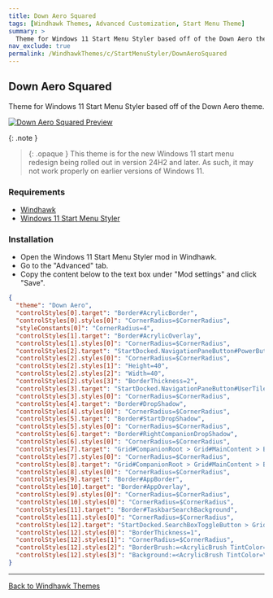 ```yaml
---
title: Down Aero Squared
tags: [Windhawk Themes, Advanced Customization, Start Menu Theme]
summary: >
  Theme for Windows 11 Start Menu Styler based off of the Down Aero theme.
nav_exclude: true
permalink: /WindhawkThemes/c/StartMenuStyler/DownAeroSquared
---
```


## Down Aero Squared
Theme for Windows 11 Start Menu Styler based off of the Down Aero theme.

[![Down Aero Squared Preview](/assets/images/previews/start-menu-styler/down-aero-squared.bmp)](/assets/images/previews/start-menu-styler/down-aero-squared.bmp)

{: .note }
> {: .opaque }
> This theme is for the new Windows 11 start menu redesign being rolled out in version 24H2 and later. As such, it may not work properly on earlier versions of Windows 11.

### Requirements

- [Windhawk](https://windhawk.net/)
- [Windows 11 Start Menu Styler](https://windhawk.net/mods/windows-11-start-menu-styler)

### Installation

- Open the Windows 11 Start Menu Styler mod in Windhawk.
- Go to the "Advanced" tab.
- Copy the content below to the text box under "Mod settings" and click "Save".


```json
{
  "theme": "Down Aero",
  "controlStyles[0].target": "Border#AcrylicBorder",
  "controlStyles[0].styles[0]": "CornerRadius=$CornerRadius",
  "styleConstants[0]": "CornerRadius=4",
  "controlStyles[1].target": "Border#AcrylicOverlay",
  "controlStyles[1].styles[0]": "CornerRadius=$CornerRadius",
  "controlStyles[2].target": "StartDocked.NavigationPaneButton#PowerButton > Grid@CommonStates > Border#BackgroundBorder",
  "controlStyles[2].styles[0]": "CornerRadius=$CornerRadius",
  "controlStyles[2].styles[1]": "Height=40",
  "controlStyles[2].styles[2]": "Width=40",
  "controlStyles[2].styles[3]": "BorderThickness=2",
  "controlStyles[3].target": "StartDocked.NavigationPaneButton#UserTileButton > Grid > Border#BackgroundBorder",
  "controlStyles[3].styles[0]": "CornerRadius=$CornerRadius",
  "controlStyles[4].target": "Border#DropShadow",
  "controlStyles[4].styles[0]": "CornerRadius=$CornerRadius",
  "controlStyles[5].target": "Border#StartDropShadow",
  "controlStyles[5].styles[0]": "CornerRadius=$CornerRadius",
  "controlStyles[6].target": "Border#RightCompanionDropShadow",
  "controlStyles[6].styles[0]": "CornerRadius=$CornerRadius",
  "controlStyles[7].target": "Grid#CompanionRoot > Grid#MainContent > Border#AcrylicOverlay",
  "controlStyles[7].styles[0]": "CornerRadius=$CornerRadius",
  "controlStyles[8].target": "Grid#CompanionRoot > Grid#MainContent > Border#AcrylicBorder",
  "controlStyles[8].styles[0]": "CornerRadius=$CornerRadius",
  "controlStyles[9].target": "Border#AppBorder",
  "controlStyles[10].target": "Border#AppOverlay",
  "controlStyles[9].styles[0]": "CornerRadius=$CornerRadius",
  "controlStyles[10].styles[0]": "CornerRadius=$CornerRadius",
  "controlStyles[11].target": "Border#TaskbarSearchBackground",
  "controlStyles[11].styles[0]": "CornerRadius=$CornerRadius",
  "controlStyles[12].target": "StartDocked.SearchBoxToggleButton > Grid > Border",
  "controlStyles[12].styles[0]": "BorderThickness=1",
  "controlStyles[12].styles[1]": "CornerRadius=$CornerRadius",
  "controlStyles[12].styles[2]": "BorderBrush:=<AcrylicBrush TintColor=\"{ThemeResource SurfaceStrokeColorDefault}\" FallbackColor=\"{ThemeResource SurfaceStrokeColorDefault}\" TintOpacity=\"0\" TintLuminosityOpacity=\".1\" Opacity=\"1\" />",
  "controlStyles[12].styles[3]": "Background:=<AcrylicBrush TintColor=\"{ThemeResource SurfaceStrokeColorDefault}\" FallbackColor=\"{ThemeResource SurfaceStrokeColorDefault}\" TintOpacity=\".3\" TintLuminosityOpacity=\".5\" Opacity=\"1\" />"
}
```

---

<a href="/WindhawkThemes" class="btn btn--secondary btn--sm">Back to Windhawk Themes</a>